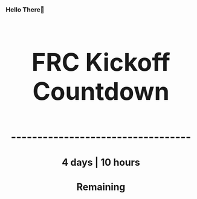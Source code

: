 ### Hello There👋

<!---START-TIMER--->
<h3 align='center' style='font-size: 64px;'>FRC Kickoff Countdown</h3>
<h3 align='center' style='font-size: 30px;'>----------------------------------</h3>
<h3 align='center' style='font-size: 25px;'>4 days | 10 hours</h3>
<h3 align='center' style='font-size: 25px;'>Remaining</h3>
<!---END-TIMER--->
